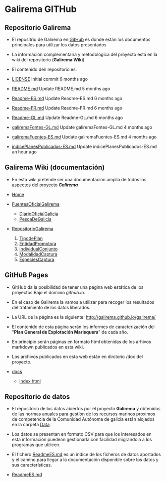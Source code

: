 # Galirema GITHub


## Repositorio Galirema

* El repositrio de Galirema en [GitHub][] es donde están los documentos principales para utilizar los datos presentados
* La información complementaria y metodológica del proyecto está en la wiki del repositorio (__Galirema Wiki__)

* El contenido deñ repositorio es:
* [LICENSE][]	Initial commit	6 months ago
* [README.md][]	Update README.md	5 months ago
* [Readme-ES.md][]	Update Readme-ES.md	6 months ago
* [Readme-FR.md][]	Update Readme-FR.md	6 months ago
* [Readme-GL.md][]	Update Readme-GL.md	6 months ago
* [galiremaFontes-GL.md][]	Update galiremaFontes-GL.md	4 months ago
* [galiremaFuentes-ES.md][]	Update galiremaFuentes-ES.md	4 months ago
* [indicePlanesPublicados-ES.md][]	Update indicePlanesPublicados-ES.md	an hour ago



## Galirema Wiki (documentación)

* En esta wiki pretende ser una documentación amplia de todos los aspectos del proyecto ___Galirema___

* [Home](https://github.com/galirema/galirema/wiki)
* [FuentesOficialGalirema](https://github.com/galirema/galirema/wiki/FuentesOficialGalirema)
	* [DiarioOficialGalicia](https://github.com/galirema/galirema/wiki/DiarioOficialGalicia)
	* [PescaDeGalicia](https://github.com/galirema/galirema/wiki/PescaDeGalicia)
* [RepositorioGalirema](https://github.com/galirema/galirema/wiki/RepositorioGalirema)
	1. [TipodePlan](https://github.com/galirema/galirema/wiki/TipodePlan)
	2. [EntidadPromotora](https://github.com/galirema/galirema/wiki/EntidadPromotora)
	1. [IndividualConjunto](https://github.com/galirema/galirema/wiki/IndividualConjunto)
	1. [ModalidadCaptura](https://github.com/galirema/galirema/wiki/ModalidadCaptura)
	1. [EspeciesCaptura](https://github.com/galirema/galirema/wiki/EspeciesCaptura)


## GitHuB Pages

* GitHub da la posibilidad de tener una pagina web estática de los proyectos Bajo el dominio _github.io_.
* En el caso de Galirema la vamos a utilizar para recoger los resultados del tratamiento de los datos liberados.
* La URL de la página es la siguiente: <http://galirema.github.io/galirema/>
* El contenido de esta página serán los informes de caracterización del "__Plan General de Explotación Marisquera__" de cada año.
* En principio serán páginas en formato html obtenidas de los arhivos markdown publicados en esta wiki.
* Los archivos publicados en esta web están en dirctorio /doc del proyecto.

* [docs][]
	+ [index.html][]


## Repositorio de datos

* El repositorio de los datos abiertos por el proyecto __Galirema__ y obtenidos de las normas anuales para gestíón de los recursos marinos proximos de competencia de la Comunidad Autónoma de galicia están alojados en la carpeta [Data](https://github.com/galirema/galirema/tree/master/Data).
* Los datos se presentan en formato CSV para que los interesados en esta información puedean gestionarla con facilidad migrandola a los programas que utilicen.
* El fichero [ReadmeES.md][] es un indice de los ficheros de datos aportados y el camino para llegar a la documentación disponible sobre los datos y sus características.
		
* [ReadmeES.md][]




 [GitHub]: https://goo.gl/SyCglx
 [LICENSE]: https://github.com/galirema/galirema/blob/master/LICENSE
 [README.md]: https://github.com/galirema/galirema/blob/master/README.md
 [Readme-ES.md]: https://github.com/galirema/galirema/blob/master/Readme-ES.md
 [Readme-FR.md]: https://github.com/galirema/galirema/blob/master/Readme-FR.md
 [Readme-GL.md]: https://github.com/galirema/galirema/blob/master/Readme-GL.md
 [galiremaFontes-GL.md]: https://github.com/galirema/galirema/blob/master/galiremaFontes-GL.md
 [galiremaFuentes-ES.md]: https://github.com/galirema/galirema/blob/master/galiremaFuentes-ES.md
 [indicePlanesPublicados-ES.md]: https://github.com/galirema/galirema/blob/master/indicePlanesPublicados-ES.md
 [docs]: https://github.com/galirema/galirema/tree/master/docs
 [index.html]: https://github.com/galirema/galirema/blob/master/docs/index.html
 [ReadmeES.md]: https://github.com/galirema/galirema/blob/master/Data/ReadmeES.md

